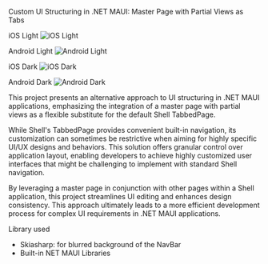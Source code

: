 Custom UI Structuring in .NET MAUI: Master Page with Partial Views as Tabs

iOS Light
![iOS Light](https://github.com/user-attachments/assets/77ad7b1e-b82a-4096-bc00-407130f46608)

Android Light
![Android Light](https://github.com/user-attachments/assets/67605eed-96ad-43cd-bdec-9ba10ccf0ed4)

iOS Dark
![iOS Dark](https://github.com/user-attachments/assets/b0004838-ad54-41c1-b384-5ed79208d9db)

Android Dark
![Android Dark](https://github.com/user-attachments/assets/9a2b1d00-e6f1-4f35-baa1-fca1f90a54db)



This project presents an alternative approach to UI structuring in .NET MAUI applications, emphasizing the integration of a master page with partial views as a flexible substitute for the default Shell TabbedPage.

While Shell's TabbedPage provides convenient built-in navigation, its customization can sometimes be restrictive when aiming for highly specific UI/UX designs and behaviors. This solution offers granular control over application layout, enabling developers to achieve highly customized user interfaces that might be challenging to implement with standard Shell navigation.

By leveraging a master page in conjunction with other pages within a Shell application, this project streamlines UI editing and enhances design consistency. This approach ultimately leads to a more efficient development process for complex UI requirements in .NET MAUI applications.

Library used
- Skiasharp: for blurred background of the NavBar
- Built-in NET MAUI Libraries

